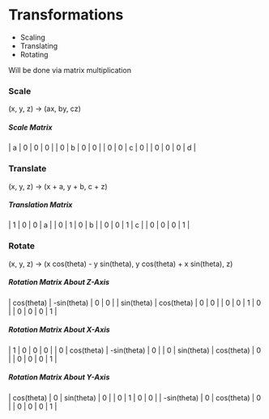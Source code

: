# Transformations
- Scaling
- Translating
- Rotating

Will be done via matrix multiplication

### Scale
(x, y, z) -> (ax, by, cz)

##### Scale Matrix
| a | 0 | 0 | 0 |
| 0 | b | 0 | 0 |
| 0 | 0 | c | 0 |
| 0 | 0 | 0 | d |

### Translate
(x, y, z) -> (x + a, y + b, c + z)

##### Translation Matrix
| 1 | 0 | 0 | a |
| 0 | 1 | 0 | b |
| 0 | 0 | 1 | c |
| 0 | 0 | 0 | 1 |

### Rotate
(x, y, z) -> (x cos(theta) - y sin(theta), y cos(theta) + x sin(theta), z)

##### Rotation Matrix About Z-Axis
| cos(theta) | -sin(theta) | 0 | 0 |
| sin(theta) | cos(theta) | 0 | 0 |
| 0 | 0 | 1 | 0 |
| 0 | 0 | 0 | 1 | 

##### Rotation Matrix About X-Axis
| 1 | 0 | 0 | 0 |
| 0 | cos(theta) | -sin(theta) | 0 |
| 0 | sin(theta) | cos(theta) | 0 |
| 0 | 0 | 0 | 1 |

##### Rotation Matrix About Y-Axis
| cos(theta) | 0 | sin(theta) | 0 |
| 0 | 1 | 0 | 0 |
| -sin(theta) | 0 | cos(theta) | 0 |
| 0 | 0 | 0 | 1 |


